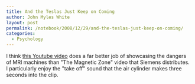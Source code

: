```yaml
---
title: And the Teslas Just Keep on Coming
author: John Myles White
layout: post
permalink: /notebook/2008/12/29/and-the-teslas-just-keep-on-coming/
categories:
  - Psychology
---
```


I think [this Youtube video](http://www.youtube.com/watch?v=RcNXinLX9GA) does a far better job of showcasing the dangers of MRI machines than "The Magnetic Zone" video that Siemens distributes. I particularly enjoy the "take off" sound that the air cylinder makes three seconds into the clip.
